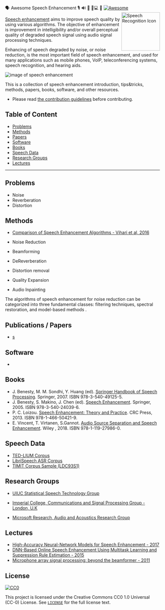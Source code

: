 🗣️  Awesome Speech Enhancement 🎙 🔊 🎤 📱💻   💬      	 [![Awesome](https://awesome.re/badge.svg)](https://awesome.re)  <img src="https://i.imgur.com/AH4MxeB.png" width="125" align="right" alt="Speech Recognition Icon">

[Speech enhancement](https://en.wikipedia.org/wiki/Speech_enhancement) aims to improve speech quality by using various algorithms. The objective of enhancement is improvement in intelligibility and/or overall perceptual quality of degraded speech signal using audio signal processing techniques.

Enhancing of speech degraded by noise, or noise reduction, is the most important field of speech enhancement, and used for many applications such as mobile phones, VoIP, teleconferencing systems, speech recognition, and hearing aids.

![image of speech enhancement](https://www.microsoft.com/en-us/research/wp-content/uploads/2017/02/IMG_0931.jpg)

This is a collection of speech enhancement introduction, tips&tricks, methods,
papers, books, software, and other resources.

* Please read [the contribution guidelines](contributing.md) before contributing.

## Table of Content

* [Problems](#problems)
* [Methods](#methods)
* [Papers](#papers)
* [Software](#software)
* [Books](#books)
* [Speech Data](#speech-data)
* [Research Groups](#research-groups)
* [Lectures](#lectures)

------------------------------------------------------------------------------

## Problems

 * Noise
 * Reverberation
 * Distortion


## Methods 

 * [Comparison of Speech Enhancement Algorithms - Vihari et al, 2016](https://www.sciencedirect.com/science/article/pii/S1877050916310973)

 * Noise Reduction
 * Beamforming
 * DeReverberation
 * Distortion removal
 * Quality Expansion
 * Audio Inpainting

The algorithms of speech enhancement for noise reduction can be categorized into three fundamental classes: filtering techniques, spectral restoration, and model-based methods .

## Publications / Papers

* [s]()

## Software

* []()

## Books

* J. Benesty, M. M. Sondhi, Y. Huang (ed). [Springer Handbook of Speech Processing](). Springer, 2007. ISBN 978-3-540-49125-5.
* J. Benesty, S. Makino, J. Chen (ed). [Speech Enhancement](). Springer, 2005. ISBN 978-3-540-24039-6.
* P. C. Loizou. [Speech Enhancement: Theory and Practice](). CRC Press, 2013. ISBN 978-1-466-50421-9.
* E. Vincent, T. Virtanen,  S.Gannot. [Audio Source Separation and Speech Enhancement](). Wiley , 2018. ISBN 978-1-119-27986-0.

## Speech Data

* [TED-LIUM Corpus](http://www.openslr.org/7/)
* [LibriSpeech ASR Corpus](http://www.openslr.org/12/)
* [TIMIT Corpus Sample (LDC93S1)](https://www.kaggle.com/nltkdata/timitcorpus)

## Research Groups

* [UIUC Statistical Speech Technology Group](http://www.isle.illinois.edu/sst/)
* [Imperial College, Communications and Signal Processing Group - London, U.K]()

* [Microsoft Research, Audio and Acoustics Research Group](https://www.microsoft.com/en-us/research/group/audio-and-acoustics-research-group/)


## Lectures

* [High-Accuracy Neural-Network Models for Speech Enhancement - 2017](https://www.microsoft.com/en-us/research/video/high-accuracy-neural-network-models-speech-enhancement/)
* [ DNN-Based Online Speech Enhancement Using Multitask Learning and Suppression Rule Estimation - 2015](https://www.microsoft.com/en-us/research/video/dnn-based-online-speech-enhancement-using-multitask-learning-and-suppression-rule-estimation/)
* [Microphone array signal processing: beyond the beamformer - 2011](https://www.microsoft.com/en-us/research/video/microphone-array-signal-processing-beyond-the-beamformer/)

## License

[![CC0](http://mirrors.creativecommons.org/presskit/buttons/88x31/svg/cc-zero.svg)](https://creativecommons.org/publicdomain/zero/1.0/)

This project  is licensed under the Creative Commons CC0 1.0 Universal (CC-0) License. See [`LICENSE`](LICENSE) for the full license text.



